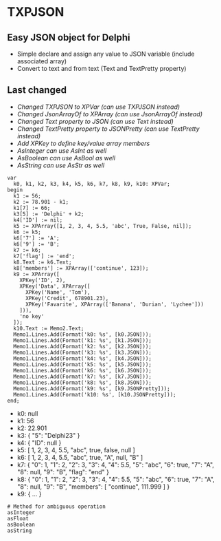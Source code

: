 # TXPJSON
## Easy JSON object for Delphi
* Simple declare and assign any value to JSON variable (include associated array)
* Convert to text and from text (Text and TextPretty property)

## Last changed
* *Changed TXPJSON to XPVar (can use TXPJSON instead)*
* *Changed JsonArrayOf to XPArray (can use JsonArrayOf instead)*
* *Changed Text property to JSON (can use Text instead)*
* *Changed TextPretty property to JSONPretty (can use TextPretty instead)*
* *Add XPKey to define key/value array members*
* *AsInteger can use AsInt  as well*
* *AsBoolean can use AsBool as well*
* *AsString can use AsStr as well*

```Delphi
var
  k0, k1, k2, k3, k4, k5, k6, k7, k8, k9, k10: XPVar;
begin
  k1 := 56;
  k2 := 78.901 - k1;
  k1[7] := 66;
  k3[5] := 'Delphi' + k2;
  k4['ID'] := nil;
  k5 := XPArray([1, 2, 3, 4, 5.5, 'abc', True, False, nil]);
  k6 := k5;
  k6['7'] := 'A';
  k6['9'] := 'B';
  k7 := k6;
  k7['flag'] := 'end';
  k8.Text := k6.Text;
  k8['members'] := XPArray(['continue', 123]);
  k9 := XPArray([
    XPKey('ID', 2),
    XPKey('Data', XPArray([
      XPKey('Name', 'Tom'),
      XPKey('Credit', 678901.23),
      XPKey('Favarite', XPArray(['Banana', 'Durian', 'Lychee']))
    ])),
    'no key'
  ]);
  k10.Text := Memo2.Text;
  Memo1.Lines.Add(Format('k0: %s', [k0.JSON]));
  Memo1.Lines.Add(Format('k1: %s', [k1.JSON]));
  Memo1.Lines.Add(Format('k2: %s', [k2.JSON]));
  Memo1.Lines.Add(Format('k3: %s', [k3.JSON]));
  Memo1.Lines.Add(Format('k4: %s', [k4.JSON]));
  Memo1.Lines.Add(Format('k5: %s', [k5.JSON]));
  Memo1.Lines.Add(Format('k6: %s', [k6.JSON]));
  Memo1.Lines.Add(Format('k7: %s', [k7.JSON]));
  Memo1.Lines.Add(Format('k8: %s', [k8.JSON]));
  Memo1.Lines.Add(Format('k9: %s', [k9.JSONPretty]));
  Memo1.Lines.Add(Format('k10: %s', [k10.JSONPretty]));
end;
```

* k0: null
* k1: 56
* k2: 22.901
* k3: { "5": "Delphi23" }
* k4: { "ID": null }
* k5: [ 1, 2, 3, 4, 5.5, "abc", true, false, null ]
* k6: [ 1, 2, 3, 4, 5.5, "abc", true, "A", null, "B" ]
* k7: { "0": 1, "1": 2, "2": 3, "3": 4, "4": 5.5, "5": "abc", "6": true, "7": "A", "8": null, "9": "B", "flag": "end" }
* k8: { "0": 1, "1": 2, "2": 3, "3": 4, "4": 5.5, "5": "abc", "6": true, "7": "A", "8": null, "9": "B", "members": [ "continue", 111.999 ] }
* k9: { ... }

```Delphi
# Method for ambiguous operation
asInteger
asFloat
asBoolean
asString
```
